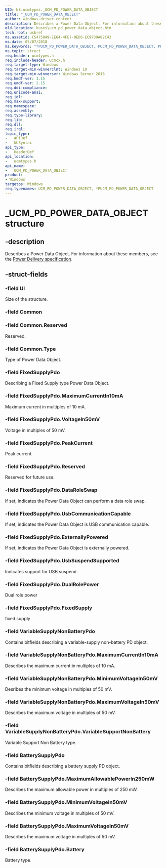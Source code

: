 ```yaml
---
UID: NS:ucmtypes._UCM_PD_POWER_DATA_OBJECT
title: "_UCM_PD_POWER_DATA_OBJECT"
author: windows-driver-content
description: Describes a Power Data Object. For information about these members, see the Power Delivery specification.
old-location: buses\ucm_pd_power_data_object.htm
tech.root: usbref
ms.assetid: C54750A9-EE64-4FE7-9ED6-EC9709A82C43
ms.date: 05/07/2018
ms.keywords: "*PUCM_PD_POWER_DATA_OBJECT, PUCM_PD_POWER_DATA_OBJECT, PUCM_PD_POWER_DATA_OBJECT union pointer [Buses], UCM_PD_POWER_DATA_OBJECT, UCM_PD_POWER_DATA_OBJECT union [Buses], _UCM_PD_POWER_DATA_OBJECT, buses.ucm_pd_power_data_object, ucmtypes/PUCM_PD_POWER_DATA_OBJECT, ucmtypes/UCM_PD_POWER_DATA_OBJECT"
ms.topic: struct
req.header: ucmtypes.h
req.include-header: Ucmcx.h
req.target-type: Windows
req.target-min-winverclnt: Windows 10
req.target-min-winversvr: Windows Server 2016
req.kmdf-ver: 1.15
req.umdf-ver: 2.15
req.ddi-compliance: 
req.unicode-ansi: 
req.idl: 
req.max-support: 
req.namespace: 
req.assembly: 
req.type-library: 
req.lib: 
req.dll: 
req.irql: 
topic_type:
-	APIRef
-	kbSyntax
api_type:
-	HeaderDef
api_location:
-	ucmtypes.h
api_name:
-	UCM_PD_POWER_DATA_OBJECT
product:
- Windows
targetos: Windows
req.typenames: UCM_PD_POWER_DATA_OBJECT, *PUCM_PD_POWER_DATA_OBJECT
---
```


# _UCM_PD_POWER_DATA_OBJECT structure


## -description


Describes a Power Data Object. For information about these members, see the <a href="http://www.usb.org/developers/docs/usb20_docs/">Power Delivery specification</a>.


## -struct-fields




### -field Ul

Size of the structure.


### -field Common


### -field Common.Reserved

Reserved.


### -field Common.Type

Type of Power Data Object.


### -field FixedSupplyPdo

Describing a Fixed Supply type Power Data Object.


### -field FixedSupplyPdo.MaximumCurrentIn10mA

Maximum current in multiples of 10 mA.


### -field FixedSupplyPdo.VoltageIn50mV

Voltage in multiples of 50 mV.


### -field FixedSupplyPdo.PeakCurrent

Peak current.


### -field FixedSupplyPdo.Reserved

Reserved for future use.


### -field FixedSupplyPdo.DataRoleSwap

If set, indicates the Power Data Object can perform a data role swap.


### -field FixedSupplyPdo.UsbCommunicationCapable

If set, indicates the Power Data Object is USB communication capable. 


### -field FixedSupplyPdo.ExternallyPowered

If set, indicates the Power Data Object is externally powered.


### -field FixedSupplyPdo.UsbSuspendSupported

Indicates support for USB suspend.




### -field FixedSupplyPdo.DualRolePower

Dual role power


### -field FixedSupplyPdo.FixedSupply

fixed supply


### -field VariableSupplyNonBatteryPdo

Contains bitfields describing a variable-supply non-battery PD object.


### -field VariableSupplyNonBatteryPdo.MaximumCurrentIn10mA

Describes the maximum current in multiples of 10 mA.


### -field VariableSupplyNonBatteryPdo.MinimumVoltageIn50mV

Desribes the minimum voltage in multiples of 50 mV.


### -field VariableSupplyNonBatteryPdo.MaximumVoltageIn50mV

Describes the maximum voltage in multiples of 50 mV.


### -field VariableSupplyNonBatteryPdo.VariableSupportNonBattery

Variable Support Non Battery type.


### -field BatterySupplyPdo

Contains bitfields describing a battery supply PD object.


### -field BatterySupplyPdo.MaximumAllowablePowerIn250mW

Describes the maximum allowable power in multiples of 250 mW.


### -field BatterySupplyPdo.MinimumVoltageIn50mV

Describes the minimum voltage in multiples of 50 mV.


### -field BatterySupplyPdo.MaximumVoltageIn50mV

Describes the maximum voltage in multiples of 50 mV.


### -field BatterySupplyPdo.Battery

Battery type.

